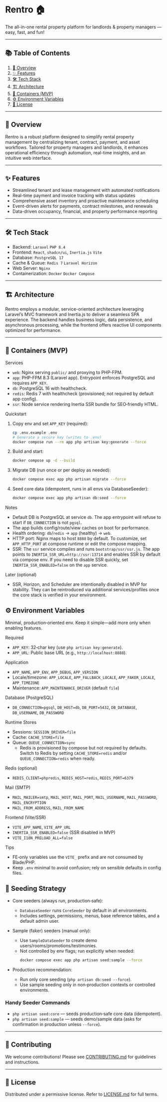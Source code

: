 # Rentro 🏠
The all-in-one rental property platform for landlords & property managers — easy, fast, and fun!

---

## 📚 Table of Contents

1. [🚀 Overview](#-overview)
2. [✨ Features](#-features)
3. [🛠️ Tech Stack](#-tech-stack)
4. [🏗️ Architecture](#-architecture)
5. [🐳 Containers (MVP)](#-containers-mvp)
6. [⚙️ Environment Variables](#-environment-variables)
6. [📄 License](#-license)

---

## 🚀 Overview

Rentro is a robust platform designed to simplify rental property management by centralizing tenant, contract, payment, and asset workflows. Tailored for property managers and landlords, it enhances operational efficiency through automation, real-time insights, and an intuitive web interface.

---

## ✨ Features

- Streamlined tenant and lease management with automated notifications
- Real-time payment and invoice tracking with status updates
- Comprehensive asset inventory and proactive maintenance scheduling
- Event-driven alerts for payments, contract milestones, and renewals
- Data-driven occupancy, financial, and property performance reporting

---

## 🛠️ Tech Stack

- Backend: `Laravel` `PHP 8.4`
- Frontend: `React`, `shadcn/ui`, `Inertia.js` `Vite`
- Database: `PostgreSQL 17`
- Cache & Queue: `Redis 7` `Laravel Horizon`
- Web Server: `Nginx`
- Containerization: `Docker` `Docker Compose`

---

## 🏗️ Architecture

Rentro employs a modular, service-oriented architecture leveraging Laravel’s MVC framework and Inertia.js to deliver a seamless SPA experience. The backend handles business logic, data persistence, and asynchronous processing, while the frontend offers reactive UI components optimized for performance.

---

## 🐳 Containers (MVP)

Services
- `web`: Nginx serving `public/` and proxying to PHP-FPM.
- `app`: PHP-FPM 8.3 (Laravel app). Entrypoint enforces PostgreSQL and requires `APP_KEY`.
- `db`: PostgreSQL 16 with healthcheck.
- `redis`: Redis 7 with healthcheck (provisioned; not required by default app config).
- `ssr`: Node service rendering Inertia SSR bundle for SEO‑friendly HTML.

Quickstart
1) Copy env and set `APP_KEY` (required):
   ```bash
   cp .env.example .env
   # Generate a secure key (writes to .env)
   docker compose run --rm app php artisan key:generate --force
   ```

2) Build and start:
   ```bash
   docker compose up -d --build
   ```

3) Migrate DB (run once or per deploy as needed):
   ```bash
   docker compose exec app php artisan migrate --force
   ```

4) Seed core data (idempotent, runs in all envs via DatabaseSeeder):
   ```bash
   docker compose exec app php artisan db:seed --force
   ```

Notes
- Default DB is PostgreSQL at service `db`. The app entrypoint will refuse to start if `DB_CONNECTION` is not `pgsql`.
- The app builds config/route/view caches on boot for performance.
- Health ordering: `db`/`redis` → `app` (healthy) → `web`.
- HTTP port: Nginx maps to host `8888` by default. To customize, set `APP_HTTP_PORT` at compose runtime or edit the compose mapping.
- SSR: The `ssr` service compiles and runs `bootstrap/ssr/ssr.js`. The app points to `INERTIA_SSR_URL=http://ssr:13714` and enables SSR by default via compose env. If you need to disable SSR quickly, set `INERTIA_SSR_ENABLED=false` on the `app` service.

Later (optional)
- SSR, Horizon, and Scheduler are intentionally disabled in MVP for stability. They can be reintroduced via additional services/profiles once the core stack is verified in your environment.

## ⚙️ Environment Variables

Minimal, production‑oriented env. Keep it simple—add more only when enabling features.

Required
- `APP_KEY`: 32‑char key (use `php artisan key:generate`).
- `APP_URL`: Public base URL (e.g., `http://localhost:8888`).

Application
- `APP_NAME`, `APP_ENV`, `APP_DEBUG`, `APP_VERSION`
- Locale/timezone: `APP_LOCALE`, `APP_FALLBACK_LOCALE`, `APP_FAKER_LOCALE`, `APP_TIMEZONE`
- Maintenance: `APP_MAINTENANCE_DRIVER` (default `file`)

Database (PostgreSQL)
- `DB_CONNECTION=pgsql`, `DB_HOST=db`, `DB_PORT=5432`, `DB_DATABASE`, `DB_USERNAME`, `DB_PASSWORD`

Runtime Stores
- Sessions: `SESSION_DRIVER=file`
- Cache: `CACHE_STORE=file`
- Queue: `QUEUE_CONNECTION=sync`
  - Redis is provisioned by compose but not required by defaults. Switch to Redis by setting `CACHE_STORE=redis` and/or `QUEUE_CONNECTION=redis` when ready.

Redis (optional)
- `REDIS_CLIENT=phpredis`, `REDIS_HOST=redis`, `REDIS_PORT=6379`

Mail (SMTP)
- `MAIL_MAILER=smtp`, `MAIL_HOST`, `MAIL_PORT`, `MAIL_USERNAME`, `MAIL_PASSWORD`, `MAIL_ENCRYPTION`
- `MAIL_FROM_ADDRESS`, `MAIL_FROM_NAME`

Frontend (Vite/SSR)
- `VITE_APP_NAME`, `VITE_APP_URL`
- `INERTIA_SSR_ENABLED=false` (SSR disabled in MVP)
- `VITE_I18N_PRELOAD_ALL=false`

Tips
- FE‐only variables use the `VITE_` prefix and are not consumed by Blade/PHP.
- Keep `.env` minimal to avoid confusion; rely on sensible defaults in config files.

## 🌱 Seeding Strategy

- Core seeders (always run, production‑safe):
  - `DatabaseSeeder` runs `CoreSeeder` by default in all environments.
  - Includes settings, permissions, menus, base reference tables, and a default admin user.

- Sample (faker) seeders (manual only):
  - Use `SampleDataSeeder` to create demo users/rooms/promotions/testimonies.
  - Not controlled by env flags; run explicitly when needed:
    ```bash
    docker compose exec app php artisan seed:sample --force
    ```

- Production recommendation:
  - Run only core seeding (`php artisan db:seed --force`).
  - Use sample seeding only in non‑production contexts or controlled environments.

### Handy Seeder Commands

- `php artisan seed:core` — seeds production‑safe core data (idempotent).
- `php artisan seed:sample` — seeds demo/sample data (asks for confirmation in production unless `--force`).
---

## 🤝 Contributing

We welcome contributions! Please see [CONTRIBUTING.md](CONTRIBUTING.md) for guidelines and instructions.

---

## 📄 License

Distributed under a permissive license. Refer to [LICENSE.md](LICENSE.md) for full terms.
